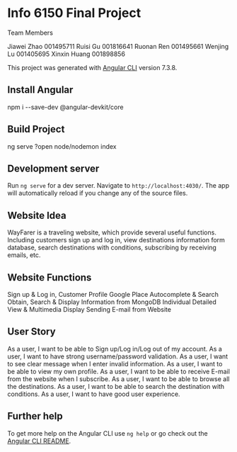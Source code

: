 # Info 6150 Final Project

Team Members

Jiawei Zhao
001495711
Ruisi Gu
001816641
Ruonan Ren
001495661
Wenjing Lu
001405695
Xinxin Huang
001898856


This project was generated with [Angular CLI](https://github.com/angular/angular-cli) version 7.3.8.


## Install Angular
npm i --save-dev @angular-devkit/core

## Build Project

ng serve ?open
node/nodemon index

## Development server

Run `ng serve` for a dev server. Navigate to `http://localhost:4030/`. The app will automatically reload if you change any of the source files.

## Website Idea

WayFarer is a traveling website, which provide several useful functions. 
Including customers sign up and log in, view destinations information form database, search destinations with conditions, subscribing by receiving emails, etc.

## Website Functions

Sign up & Log in, Customer Profile
Google Place Autocomplete & Search
Obtain, Search & Display Information from MongoDB
Individual Detailed View & Multimedia Display
Sending E-mail from Website

## User Story

As a user, I want to be able to Sign up/Log in/Log out of my account.
As a user, I want to have strong username/password validation.
As a user, I want to see clear message when I enter invalid information.
As a user, I want to be able to view my own profile.
As a user, I want to be able to receive E-mail from the website when I subscribe.
As a user, I want to be able to browse all the destinations.
As a user, I want to be able to search the destination with conditions.
As a user, I want to have good user experience.

## Further help

To get more help on the Angular CLI use `ng help` or go check out the [Angular CLI README](https://github.com/angular/angular-cli/blob/master/README.md).

